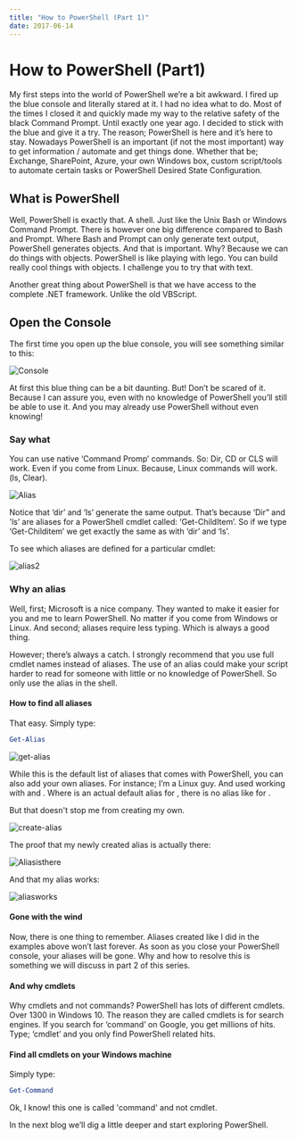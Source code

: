 ```yaml
---
title: "How to PowerShell (Part 1)"
date: 2017-06-14
---
```


# How to PowerShell (Part1)

My first steps into the world of PowerShell we’re a bit awkward. I fired up the blue console and literally stared at it. I had no idea what to do. Most of the times I closed it and quickly made my way to the relative safety of the black Command Prompt. Until exactly one year ago. I decided to stick with the blue and give it a try. The reason; PowerShell is here and it’s here to stay. Nowadays PowerShell is an important (if not the most important) way to get information / automate and get things done. Whether that be; Exchange, SharePoint, Azure, your own Windows box, custom script/tools to automate certain tasks or PowerShell Desired State Configuration.

## What is PowerShell

Well, PowerShell is exactly that. A shell. Just like the Unix Bash or Windows Command Prompt. There is however one big difference compared to Bash and Prompt. Where Bash and Prompt can only generate text output, PowerShell generates objects. And that is important. Why? Because we can do things with objects. PowerShell is like playing with lego. You can build really cool things with objects. I challenge you to try that with text.

Another great thing about PowerShell is that we have access to the complete .NET framework. Unlike the old VBScript.

## Open the Console

The first time you open up the blue console, you will see something similar to this:

![Console](https://codeinblue.files.wordpress.com/2016/03/1.png)

At first this blue thing can be a bit daunting. But! Don’t be scared of it. Because I can assure you, even with no knowledge of PowerShell you’ll still be able to use it. And you may already use PowerShell without even knowing!

### Say what

You can use native ‘Command Promp’ commands. So: Dir, CD or CLS will work. Even if you come from Linux. Because, Linux commands will work. (ls, Clear).

![Alias](https://codeinblue.files.wordpress.com/2016/03/2.png)

Notice that ‘dir’ and ‘ls’ generate the same output. That’s because ‘Dir” and 'ls’ are aliases for a PowerShell cmdlet called: ‘Get-ChildItem’. So if we type ‘Get-Childitem’ we get exactly the same as with ‘dir’ and ‘ls’.

To see which aliases are defined for a particular cmdlet:

![alias2](https://codeinblue.files.wordpress.com/2016/03/4.png?)

### Why an alias

Well, first; Microsoft is a nice company. They wanted to make it easier for you and me to learn PowerShell. No matter if you come from Windows or Linux. And second; aliases require less typing. Which is always a good thing.

However; there’s always a catch. I strongly recommend that you use full cmdlet names instead of aliases. The use of an alias could make your script harder to read for someone with little or no knowledge of PowerShell. So only use the alias in the shell.

#### How to find all aliases

That easy. Simply type:

```PowerShell
Get-Alias
```

![get-alias](https://codeinblue.files.wordpress.com/2016/03/8.png?)

While this is the default list of aliases that comes with PowerShell, you can also add your own aliases. For instance; I’m a Linux guy. And used working with <cat> and <grep>.  Where <cat> is an actual default alias for <Get-Content>, there is no alias like <grep> for <Select-String>.

But that doesn't stop me from creating my own.

![create-alias](https://codeinblue.files.wordpress.com/2016/03/91.png?)

The proof that my newly created alias is actually there:

![Aliasisthere](https://codeinblue.files.wordpress.com/2016/03/101.png)

And that my alias works:

![aliasworks](https://codeinblue.files.wordpress.com/2016/03/11.png)

#### Gone with the wind

Now, there is one thing to remember. Aliases created like I did in the examples above won’t last forever. As soon as you close your PowerShell console, your aliases will be gone. Why and how to resolve this is something we will discuss in part 2 of this series.

#### And why cmdlets

Why cmdlets and not commands? PowerShell has lots of different cmdlets. Over 1300 in Windows 10. The reason they are called cmdlets is for search engines. If you search for ‘command’ on Google, you get millions of hits. Type; ‘cmdlet’ and you only find PowerShell related hits.

#### Find all cmdlets on your Windows machine

Simply type:

```PowerShell
Get-Command
````

Ok, I know! this one is called 'command' and not cmdlet. 

In the next blog we’ll dig a little deeper and start exploring PowerShell.